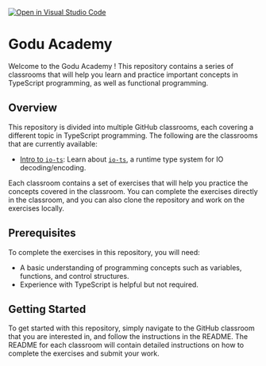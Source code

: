[![Open in Visual Studio Code](https://classroom.github.com/assets/open-in-vscode-718a45dd9cf7e7f842a935f5ebbe5719a5e09af4491e668f4dbf3b35d5cca122.svg)](https://classroom.github.com/online_ide?assignment_repo_id=10866116&assignment_repo_type=AssignmentRepo)
# Godu Academy

Welcome to the Godu Academy ! This repository contains a series of classrooms
that will help you learn and practice important concepts in TypeScript
programming, as well as functional programming.

## Overview

This repository is divided into multiple GitHub classrooms, each covering a
different topic in TypeScript programming. The following are the classrooms that
are currently available:

- [Intro to `io-ts`](./classrooms//io-ts/README.md): Learn about
[`io-ts`](https://gcanti.github.io/io-ts/), a runtime type system for IO
decoding/encoding.

Each classroom contains a set of exercises that will help you practice the
concepts covered in the classroom. You can complete the exercises directly in
the classroom, and you can also clone the repository and work on the exercises
locally.

## Prerequisites

To complete the exercises in this repository, you will need:

- A basic understanding of programming concepts such as variables, functions,
and control structures.
- Experience with TypeScript is helpful but not required.

## Getting Started

To get started with this repository, simply navigate to the GitHub classroom
that you are interested in, and follow the instructions in the README. The
README for each classroom will contain detailed instructions on how to complete
the exercises and submit your work.
